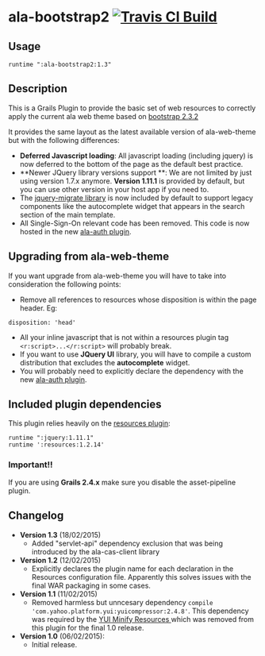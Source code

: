 # ala-bootstrap2 [![Travis CI Build](https://travis-ci.org/AtlasOfLivingAustralia/ala-bootstrap2.svg?branch=master)](https://travis-ci.org/AtlasOfLivingAustralia/ala-bootstrap2)

## Usage
```
runtime ":ala-bootstrap2:1.3"
```

## Description
This is a Grails Plugin to provide the basic set of web resources to correctly apply the current ala web theme based on [bootstrap 2.3.2](http://bootstrapdocs.com/v2.3.2/docs/)

It provides the same layout as the latest available version of ala-web-theme but with the following differences:

- **Deferred Javascript loading**: All javascript loading (including jquery) is now deferred to the bottom of the page as the default best practice.
- **Newer JQuery library versions support **: We are not limited by just using version 1.7.x anymore. **Version 1.11.1** is provided by default, but you can use other version in your host app if you need to.
- The [jquery-migrate library](https://github.com/jquery/jquery-migrate/) is now included by default to support legacy components like the autocomplete widget that appears in the search section of the main template.
- All Single-Sign-On relevant code has been removed. This code is now hosted in the new [ala-auth plugin](https://github.com/AtlasOfLivingAustralia/ala-auth-plugin).

## Upgrading from ala-web-theme

If you want upgrade from ala-web-theme you will have to take into consideration the following points:

- Remove all references to resources whose disposition is within the page header. Eg:
```
disposition: 'head'
```
- All your inline javascript that is not within a resources plugin tag ```<r:script>...</r:script>``` will probably break.
- If you want to use **JQuery UI** library, you will have to compile a custom distribution that excludes the **autocomplete** widget.
- You will probably need to explicitly declare the dependency with the new [ala-auth plugin](https://github.com/AtlasOfLivingAustralia/ala-auth-plugin).

## Included plugin dependencies
This plugin relies heavily on the [resources plugin](http://grails.org/plugin/resources):
```
runtime ":jquery:1.11.1"
runtime ':resources:1.2.14'
```

### Important!!
If you are using **Grails 2.4.x** make sure you disable the asset-pipeline plugin.

## Changelog
- **Version 1.3** (18/02/2015)
  - Added "servlet-api" dependency exclusion that was being introduced by the ala-cas-client library
- **Version 1.2** (12/02/2015)
  - Explicitly declares the plugin name for each declaration in the Resources configuration file. Apparently this solves issues with the final WAR packaging in some cases.
- **Version 1.1** (11/02/2015)
  - Removed harmless but unncesary dependency ```compile 'com.yahoo.platform.yui:yuicompressor:2.4.8'```. This dependency was required by the [YUI Minify Resources ](http://grails.org/plugin/yui-minify-resources) which was removed from this plugin for the final 1.0 release.
- **Version 1.0** (06/02/2015):
  - Initial release.
